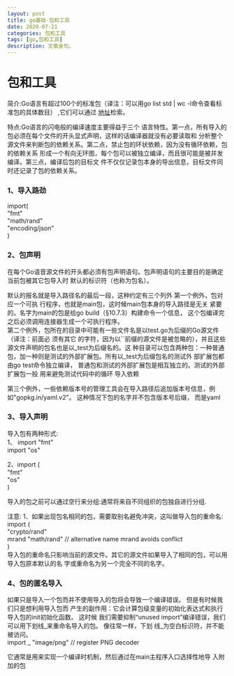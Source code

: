 ```yaml
---
layout: post
title: go基础-包和工具
date: 2020-07-21
categories: 包和工具
tags: [go,包和工具]
description: 文章金句。
---
```



<h1>包和工具</h1>
简介:Go语言有超过100个的标准包（译注：可以用go list std | wc -l命令查看标准包的具体数目）
,它们可以通过 <a href="http://godoc.org">地址</a>检索。

特点:Go语言的闪电般的编译速度主要得益于三个 语言特性。第一点，所有导入的包必须在每个文件的开头显式声明，这样的话编译器就没有必要读取和 分析整个源文件来判断包的依赖关系。第二点，禁止包的环状依赖，因为没有循环依赖，包的依赖关系 形成一个有向无环图，每个包可以被独立编译，而且很可能是被并发编译。第三点，编译后包的目标文 件不仅仅记录包本身的导出信息，目标文件同时还记录了包的依赖关系。


<h3>1、导入路劲</h3> 
import( <br>
"fmt"  <br>
"math/rand"  <br>
"encoding/json" <br>
)
<h3>2、包声明</h3>
 在每个Go语音源文件的开头都必须有包声明语句。包声明语句的主要目的是确定当前包被其它包导入时 默认的标识符（也称为包名）。
 
 默认的报名就是导入路径名的最后一段，这种约定有三个列外
 第一个例外，包对应一个可执 行程序，也就是main包，这时候main包本身的导入路径是无关
 紧要的。名字为main的包是给go build（§10.7.3）构建命令一个信息，
 这个包编译完之后必须调用连接器生成一个可执行程序。<br>
 第二个例外，包所在的目录中可能有一些文件名是以test.go为后缀的Go源文件（译注：前面必
 须有其它 的字符，因为以``前缀的源文件是被忽略的），并且这些源文件声明的包名也是以_test为后缀名的。这 种目录可以包含两种包：一种普通包，加一种则是测试的外部扩展包。所有以_test为后缀包名的测试外 部扩展包都由go test命令独立编译，
 普通包和测试的外部扩展包是相互独立的。测试的外部扩展包一般 用来避免测试代码中的循环
 导入依赖<br>

第三个例外，一些依赖版本号的管理工具会在导入路径后追加版本号信息，例如"gopkg.in/yaml.v2"。 这种情况下包的名字并不包含版本号后缀，
而是yaml

<h3>3、导入声明</h3>
导入包有两种形式:<br>
1、 import "fmt"  <br>
    import "os"   <br>
    
2、import ( <br>
"fmt" <br>
"os" <br>
)<br>

导入的包之前可以通过空行来分组:通常将来自不同组织的包独自进行分组.

注意:
1、如果出现包名相同的包，需要取别名避免冲突，这叫做导入包的重命名:<br>
import ( <br>
"crypto/rand" <br>
mrand "math/rand" // alternative name mrand avoids conflict <br>
)<br>
导入包的重命名只影响当前的源文件。其它的源文件如果导入了相同的包，可以用导入包原本默认的名 字或重命名为另一个完全不同的名字。

<h3>4、包的匿名导入</h3>
如果只是导入一个包而并不使用导入的包将会导致一个编译错误。
但是有时候我们只是想利用导入包而 产生的副作用：它会计算包级变量的初始化表达式和执行导入包的init初始化函数。
这时候 我们需要抑制“unused import”编译错误，我们可以用下划线_来重命名导入的包。
像往常一样，下划 线_为空白标识符，并不能被访问。<br>
import _ "image/png" // register PNG decoder  <br>

它通常是用来实现一个编译时机制，然后通过在main主程序入口选择性地导 入附加的包





